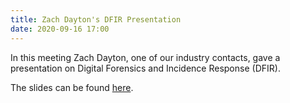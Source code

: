 ```yaml
---
title: Zach Dayton's DFIR Presentation
date: 2020-09-16 17:00
---
```


In this meeting Zach Dayton, one of our industry contacts, gave a presentation on Digital Forensics and Incidence Response (DFIR). 

The slides can be found [here](https://github.com/cofcsecurity/Presentations/tree/master/zach-dayton).
